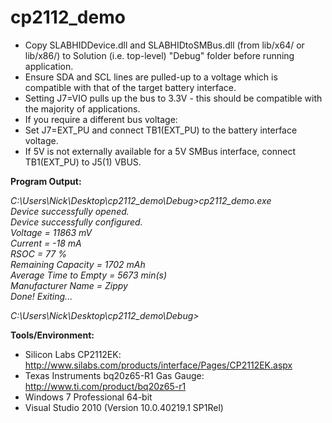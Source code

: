 cp2112_demo
===========
* Copy SLABHIDDevice.dll and SLABHIDtoSMBus.dll (from lib/x64/ or lib/x86/) to Solution (i.e. top-level) "Debug" folder before running application.
* Ensure SDA and SCL lines are pulled-up to a voltage which is compatible with that of the target battery interface.
* Setting J7=VIO pulls up the bus to 3.3V - this should be compatible with the majority of applications.
* If you require a different bus voltage:
 * Set J7=EXT_PU and connect TB1(EXT_PU) to the battery interface voltage.
 * If 5V is not externally available for a 5V SMBus interface, connect TB1(EXT_PU) to J5(1) VBUS.

**Program Output:**  

*C:\Users\Nick\Desktop\cp2112_demo\Debug>cp2112_demo.exe*  
*Device successfully opened.*  
*Device successfully configured.*  
*Voltage = 11863 mV*  
*Current = -18 mA*  
*RSOC = 77 %*  
*Remaining Capacity = 1702 mAh*  
*Average Time to Empty = 5673 min(s)*  
*Manufacturer Name = Zippy*  
*Done! Exiting...*  

*C:\Users\Nick\Desktop\cp2112_demo\Debug>*  

**Tools/Environment:**  
- Silicon Labs CP2112EK: http://www.silabs.com/products/interface/Pages/CP2112EK.aspx  
- Texas Instruments bq20z65-R1 Gas Gauge: http://www.ti.com/product/bq20z65-r1  
- Windows 7 Professional 64-bit  
- Visual Studio 2010 (Version 10.0.40219.1 SP1Rel)  
